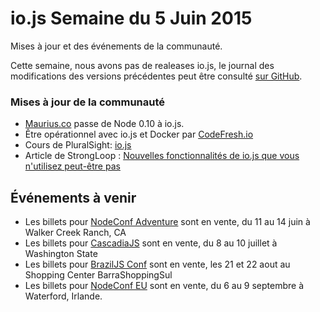 #  io.js Semaine du 5 Juin 2015
Mises à jour et des événements de la communauté.

Cette semaine, nous avons pas de realeases io.js, le journal des modifications des versions précédentes peut être consulté [sur GitHub](https://github.com/nodejs/io.js/blob/master/CHANGELOG.md).

### Mises à jour de la communauté

* [Maurius.co](https://twitter.com/edatrero/status/605040698992164864) passe de Node 0.10 à io.js.
* Être opérationnel avec io.js et Docker par [CodeFresh.io](http://blog.codefresh.io/up-and-running-with-io-js-and-docker/)
* Cours de PluralSight: [io.js](http://www.marcusoft.net/2015/06/new-pluralsight-course-iojs-or-is-it.html)
* Article de StrongLoop : [Nouvelles fonctionnalités de io.js que vous n'utilisez peut-être pas](https://strongloop.com/strongblog/new-io-js-features-you-may-not-be-using/)

## Événements à venir

*   Les billets pour [NodeConf Adventure](http://nodeconf.com/) sont en vente, du 11 au 14 juin à Walker Creek Ranch, CA
*   Les billets pour [CascadiaJS](http://2015.cascadiajs.com/) sont en vente, du 8 au 10 juillet à Washington State
*   Les billets pour [BrazilJS Conf](http://braziljs.com.br/) sont en vente, les 21 et 22 aout au Shopping Center BarraShoppingSul
*   Les billets pour [NodeConf EU](http://nodeconf.eu/) sont en vente, du 6 au 9 septembre à Waterford, Irlande.
